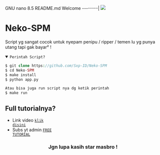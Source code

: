   GNU nano 8.5                                  README.md
Welcome
--------|
![](https://media.tenor.com/iVCiM9W7cvYAAAAd/welcome.gif)

# Neko-SPM
Script yg sangat cocok untuk nyepam penipu / ripper / temen lu yg punya utang tapi gak bayar² !

<details open><summary><code>Perintah Script?</code></summary>

```php
$ git clone https://github.com/Sxp-ID/Neko-SPM
$ cd Neko-SPM
$ make install
$ python app.py

Atau bisa juga run script nya dg ketik perintah
$ make run
```
</details>

## Full tutorialnya?
- Link video <code><a href="https://youtu.be/@ImFastro">klik disini</a></code>
- Subs yt admin <code><a href="https://youtube.com/@ImFastro">FREE TUTORIAL</a></code>
<div align="center">

### Jgn lupa kasih star masbro !
</div>
